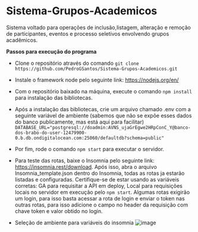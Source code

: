 # Sistema-Grupos-Academicos

Sistema voltado para operações de inclusão,listagem, alteração e remoção de participantes, eventos e processo seletivos envolvendo grupos acadêmicos.

**Passos para execução do programa**

- Clone o repositório através do comando ```git clone https://github.com/PedroGSantos/Sistema-Grupos-Academicos.git```

- Instale o framework node pelo seguinte link: https://nodejs.org/en/

- Com o repositório baixado na máquina, execute o comando ```npm install``` para instalação das bibliotecas.

- Após a instalação das bibliotecas, crie um arquivo chamado .env com a seguinte variável de ambiente (sabemos que não se expõe esses dados do banco publicamente, mas está aqui para facilitar) ```DATABASE_URL="postgresql://doadmin:AVNS_ujaGrEgwe2HRpConC_Y@banco-dos-brabo-do-user-12479900-0.b.db.ondigitalocean.com:25060/defaultdb?schema=public"```

- Por fim, rode o comando ```npm start``` para executar o servidor.

- Para teste das rotas, baixe o Insomnia pelo seguinte link: https://insomnia.rest/download. Após isso, abra o arquivo Insomnia_template.json dentro do Insomnia, todas as rotas ja estarão listadas e configuradas. Certifique-se de estar usando as variáveis corretas: GA para requisitar a API em deploy, Local para requisições locais no servidor em execução pelo ```npm start```. Algumas rotas exigirão um login, para isso basta acessar a rota de login e enviar o token nas outras rotas, para isso adicione o campo no header da requisição com chave token e valor obtido no login.

- Seleção de ambiente para variáveis do insomnia 
![image](https://user-images.githubusercontent.com/37910255/192169523-4440086a-258c-4dea-b8b5-42a809cb3d42.png)


